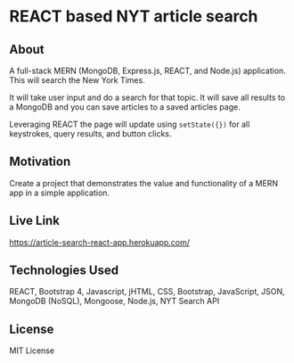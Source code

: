 # REACT based NYT article search

## About
A full-stack MERN (MongoDB, Express.js, REACT, and Node.js) application.  This will search the New York Times. 

It will take user input and do a search for that topic.  It will save all results to a MongoDB and you can save articles to a saved articles page.

Leveraging REACT the page will update using `setState({})` for all keystrokes, query results, and button clicks.

## Motivation
Create a project that demonstrates the value and functionality of a MERN app in a simple application.

## Live Link 
https://article-search-react-app.herokuapp.com/

## Technologies Used
REACT, Bootstrap 4, Javascript, jHTML, CSS, Bootstrap, JavaScript, JSON, MongoDB (NoSQL), Mongoose, Node.js, NYT Search API

## License 
MIT License
